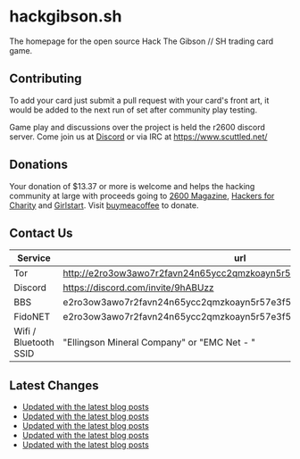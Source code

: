 # hackgibson.sh
The homepage for the open source Hack The Gibson // SH trading card game.


## Contributing

To add your card just submit a pull request with your card's front art, it would be added to the next run of set after community play testing.

Game play and discussions over the project is held the r2600 discord server. Come join us at [Discord](https://discord.com/invite/9hABUzz) or via IRC at https://www.scuttled.net/


## Donations

Your donation of $13.37 or more is welcome and helps the hacking community at large with proceeds going to [2600 Magazine](https://2600.com/), [Hackers for Charity](https://hackersforcharity.org) and [Girlstart](https://girlstart.org).  Visit [buymeacoffee](https://www.buymeacoffee.com/hackgibson.sh) to donate.


## Contact Us

Service | url
-|-
Tor | http://e2ro3ow3awo7r2favn24n65ycc2qmzkoayn5r57e3f56nvjwdcgg32ad.onion
Discord | https://discord.com/invite/9hABUzz
BBS | e2ro3ow3awo7r2favn24n65ycc2qmzkoayn5r57e3f56nvjwdcgg32ad.onion:23
FidoNET | e2ro3ow3awo7r2favn24n65ycc2qmzkoayn5r57e3f56nvjwdcgg32ad.onion:24554
Wifi / Bluetooth SSID | "Ellingson Mineral Company" or "EMC Net - <fidonet address>"

## Latest Changes
<!-- BLOG-POST-LIST:START -->
- [Updated with the latest blog posts](https://github.com/DFW2600/hackgibson.sh/commit/5d88863e0e5ed269c40b4d6508749a43d44aed86)
- [Updated with the latest blog posts](https://github.com/DFW2600/hackgibson.sh/commit/37e752b3becbea3ff4df08e8d3d713ff44be66ed)
- [Updated with the latest blog posts](https://github.com/DFW2600/hackgibson.sh/commit/991df1041a7d4e500bb55b51034b771917e2386d)
- [Updated with the latest blog posts](https://github.com/DFW2600/hackgibson.sh/commit/c090360396838c4d7a046af0e8a060f257fa5c9f)
- [Updated with the latest blog posts](https://github.com/DFW2600/hackgibson.sh/commit/08c7d8a6a5484e799f1254d6947a555b1c0d7f79)
<!-- BLOG-POST-LIST:END -->
